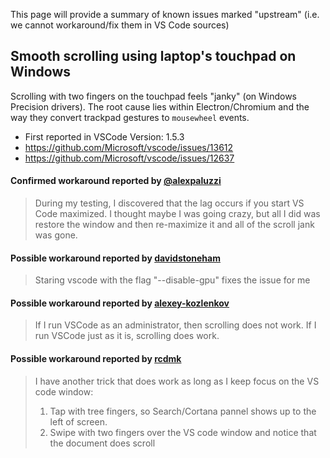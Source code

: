 This page will provide a summary of known issues marked "upstream" (i.e. we cannot workaround/fix them in VS Code sources)

## Smooth scrolling using laptop's touchpad on Windows
Scrolling with two fingers on the touchpad feels "janky" (on Windows Precision drivers). The root cause lies within Electron/Chromium and the way they convert trackpad gestures to `mousewheel` events.
 * First reported in VSCode Version: 1.5.3
 * https://github.com/Microsoft/vscode/issues/13612
 * https://github.com/Microsoft/vscode/issues/12637

#### Confirmed workaround reported by [**@alexpaluzzi**](https://github.com/Microsoft/vscode/issues/13612#issuecomment-263730443)
 > During my testing, I discovered that the lag occurs if you start VS Code maximized. I thought maybe I was going crazy, but all I did was restore the window and then re-maximize it and all of the scroll jank was gone.

#### Possible workaround reported by [**davidstoneham**](https://github.com/Microsoft/vscode/issues/14716#issuecomment-293120446)
 > Staring vscode with the flag "--disable-gpu" fixes the issue for me

#### Possible workaround reported by [**alexey-kozlenkov**](https://github.com/Microsoft/vscode/issues/12637#issuecomment-269189242)
 > If I run VSCode as an administrator, then scrolling does not work. If I run VSCode just as it is, scrolling does work.

#### Possible workaround reported by [**rcdmk**](https://github.com/Microsoft/vscode/issues/12637#issuecomment-277464550)
 > I have another trick that does work as long as I keep focus on the VS code window: 
 > 1. Tap with tree fingers, so Search/Cortana pannel shows up to the left of screen. 
 > 2. Swipe with two fingers over the VS code window and notice that the document does scroll